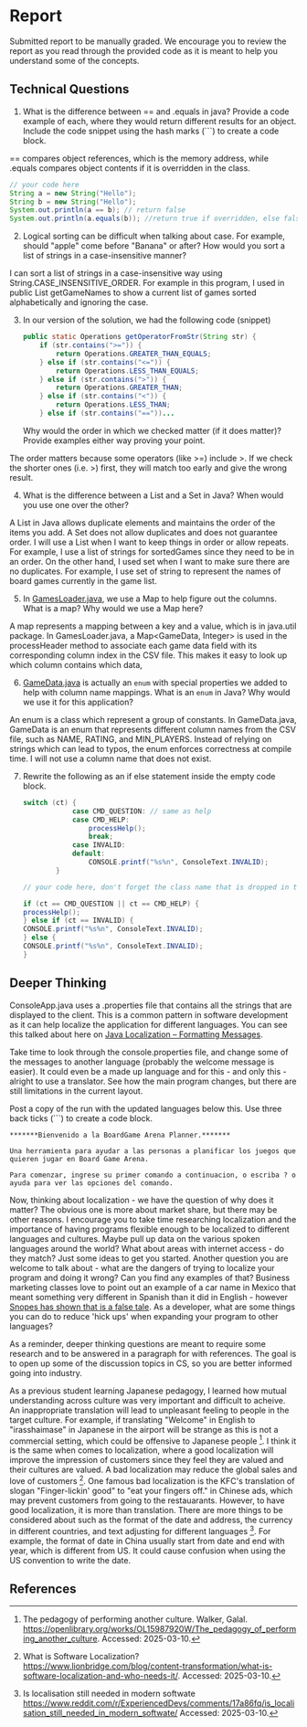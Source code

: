 # Report

Submitted report to be manually graded. We encourage you to review the report as you read through the provided
code as it is meant to help you understand some of the concepts. 

## Technical Questions

1. What is the difference between == and .equals in java? Provide a code example of each, where they would return different results for an object. Include the code snippet using the hash marks (```) to create a code block.
   
== compares object references, which is the memory address, while .equals compares object contents if it is overridden in the class.
   ```java
   // your code here
   String a = new String("Hello");
   String b = new String("Hello");
   System.out.println(a == b); // return false
   System.out.println(a.equals(b)); //return true if overridden, else false
   ```




2. Logical sorting can be difficult when talking about case. For example, should "apple" come before "Banana" or after? How would you sort a list of strings in a case-insensitive manner? 

I can sort a list of strings in a case-insensitive way using String.CASE_INSENSITIVE_ORDER. For example in this program, I used in public List<String> getGameNames to show a current list of games sorted alphabetically and ignoring the case.



3. In our version of the solution, we had the following code (snippet)
    ```java
    public static Operations getOperatorFromStr(String str) {
        if (str.contains(">=")) {
            return Operations.GREATER_THAN_EQUALS;
        } else if (str.contains("<=")) {
            return Operations.LESS_THAN_EQUALS;
        } else if (str.contains(">")) {
            return Operations.GREATER_THAN;
        } else if (str.contains("<")) {
            return Operations.LESS_THAN;
        } else if (str.contains("=="))...
    ```
    Why would the order in which we checked matter (if it does matter)? Provide examples either way proving your point. 

The order matters because some operators (like >=) include >. If we check the shorter ones (i.e. >) first, they will match too early and give the wrong result.

4. What is the difference between a List and a Set in Java? When would you use one over the other? 

A List in Java allows duplicate elements and maintains the order of the items you add. A Set does not allow duplicates and does not guarantee order.
I will use a List when I want to keep things in order or allow repeats. For example, I use a list of strings for sortedGames since they need to be in an order. On the other hand, I used set when I want to make sure there are no duplicates. For example, I use set of string to represent the names of board games currently in the game list.

5. In [GamesLoader.java](src/main/java/student/GamesLoader.java), we use a Map to help figure out the columns. What is a map? Why would we use a Map here? 

A map represents a mapping between a key and a value, which is in java.util package.
In GamesLoader.java, a Map<GameData, Integer> is used in the processHeader method to associate each game data field with its corresponding column index in the CSV file. This makes it easy to look up which column contains which data,


6. [GameData.java](src/main/java/student/GameData.java) is actually an `enum` with special properties we added to help with column name mappings. What is an `enum` in Java? Why would we use it for this application?

An enum is a class which represent a group of constants.
In GameData.java, GameData is an enum that represents different column names from the CSV file, such as NAME, RATING, and MIN_PLAYERS.
Instead of relying on strings which can lead to typos, the enum enforces correctness at compile time. I will not use a column name that does not exist.





7. Rewrite the following as an if else statement inside the empty code block.
    ```java
    switch (ct) {
                case CMD_QUESTION: // same as help
                case CMD_HELP:
                    processHelp();
                    break;
                case INVALID:
                default:
                    CONSOLE.printf("%s%n", ConsoleText.INVALID);
            }
    ``` 

    ```java
    // your code here, don't forget the class name that is dropped in the switch block..
   
   if (ct == CMD_QUESTION || ct == CMD_HELP) {
    processHelp();
   } else if (ct == INVALID) {
   CONSOLE.printf("%s%n", ConsoleText.INVALID);
   } else {
   CONSOLE.printf("%s%n", ConsoleText.INVALID);
   }
    
    ```

## Deeper Thinking

ConsoleApp.java uses a .properties file that contains all the strings
that are displayed to the client. This is a common pattern in software development
as it can help localize the application for different languages. You can see this
talked about here on [Java Localization – Formatting Messages](https://www.baeldung.com/java-localization-messages-formatting).

Take time to look through the console.properties file, and change some of the messages to
another language (probably the welcome message is easier). It could even be a made up language and for this - and only this - alright to use a translator. See how the main program changes, but there are still limitations in 
the current layout. 

Post a copy of the run with the updated languages below this. Use three back ticks (```) to create a code block. 

```text
*******Bienvenido a la BoardGame Arena Planner.*******

Una herramienta para ayudar a las personas a planificar los juegos que
quieren jugar en Board Game Arena.

Para comenzar, ingrese su primer comando a continuacion, o escriba ? o ayuda para ver las opciones del comando.
```

Now, thinking about localization - we have the question of why does it matter? The obvious
one is more about market share, but there may be other reasons.  I encourage
you to take time researching localization and the importance of having programs
flexible enough to be localized to different languages and cultures. Maybe pull up data on the
various spoken languages around the world? What about areas with internet access - do they match? Just some ideas to get you started. Another question you are welcome to talk about - what are the dangers of trying to localize your program and doing it wrong? Can you find any examples of that? Business marketing classes love to point out an example of a car name in Mexico that meant something very different in Spanish than it did in English - however [Snopes has shown that is a false tale](https://www.snopes.com/fact-check/chevrolet-nova-name-spanish/).  As a developer, what are some things you can do to reduce 'hick ups' when expanding your program to other languages?


As a reminder, deeper thinking questions are meant to require some research and to be answered in a paragraph for with references. The goal is to open up some of the discussion topics in CS, so you are better informed going into industry. 


As a previous student learning Japanese pedagogy, I learned how mutual understanding across culture was very important and difficult to acheive. An inappropriate translation will lead to unpleasant feeling to people in the target culture. For example, if translating "Welcome" in English to "irasshaimase" in Japanese in the airport will be strange as this is not a commercial setting, which could be offensive to Japanese people [^1].
I think it is the same when comes to localization, where a good localization will improve the impression of customers since they feel they are valued and their cultures are valued. A bad localization may reduce the global sales and love of customers [^2]. One famous bad localization is the KFC's translation of slogan "Finger-lickin' good" to "eat your fingers off." in Chinese ads, which may prevent customers from going to the restauarants. 
However, to have good localization, it is more than translation. There are more things to be considered about such as the format of the date and address, the currency in different countries, and text adjusting for different languages [^3]. For example, the format of date in China usually start from date and end with year, which is different from US. It could cause confusion when using the US convention to write the date.

## References

[^1]: The pedagogy of performing another culture. Walker, Galal. https://openlibrary.org/works/OL15987920W/The_pedagogy_of_performing_another_culture. Accessed: 2025-03-10.
[^2]: What is Software Localization? https://www.lionbridge.com/blog/content-transformation/what-is-software-localization-and-who-needs-it/. Accessed: 2025-03-10.
[^3]: Is localisation still needed in modern softwate https://www.reddit.com/r/ExperiencedDevs/comments/17a86fq/is_localisation_still_needed_in_modern_softwate/ Accessed: 2025-03-10.